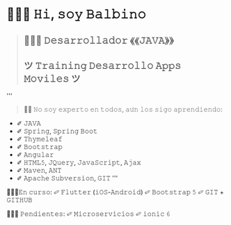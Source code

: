 # ✌🏻🤓 𝙷𝚒, 𝚜𝚘𝚢 𝙱𝚊𝚕𝚋𝚒𝚗𝚘 

> ## 👨🏻‍💻 𝙳𝚎𝚜𝚊𝚛𝚛𝚘𝚕𝚕𝚊𝚍𝚘𝚛 ⟪⟪𝙹𝙰𝚅𝙰⟫⟫ 
> ## ツ 𝚃𝚛𝚊𝚒𝚗𝚒𝚗𝚐 𝙳𝚎𝚜𝚊𝚛𝚛𝚘𝚕𝚕𝚘 𝙰𝚙𝚙𝚜 𝙼𝚘𝚟𝚒𝚕𝚎𝚜 ツ

'''

> 👨‍🏫 𝙽𝚘 𝚜𝚘𝚢 𝚎𝚡𝚙𝚎𝚛𝚝𝚘 𝚎𝚗 𝚝𝚘𝚍𝚘𝚜, 𝚊𝚞́𝚗 𝚕𝚘𝚜 𝚜𝚒𝚐𝚘 𝚊𝚙𝚛𝚎𝚗𝚍𝚒𝚎𝚗𝚍𝚘:
  - ✐ 𝙹𝙰𝚅𝙰
  - ✐ 𝚂𝚙𝚛𝚒𝚗𝚐, 𝚂𝚙𝚛𝚒𝚗𝚐 𝙱𝚘𝚘𝚝
  - ✐ 𝚃𝚑𝚢𝚖𝚎𝚕𝚎𝚊𝚏
  - ✐ 𝙱𝚘𝚘𝚝𝚜𝚝𝚛𝚊𝚙
  - ✐ 𝙰𝚗𝚐𝚞𝚕𝚊𝚛
  - ✐ 𝙷𝚃𝙼𝙻𝟻, 𝙹𝚀𝚞𝚎𝚛𝚢, 𝙹𝚊𝚟𝚊𝚂𝚌𝚛𝚒𝚙𝚝, 𝙰𝚓𝚊𝚡
  - ✐ 𝙼𝚊𝚟𝚎𝚗, 𝙰𝙽𝚃
  - ✐ 𝙰𝚙𝚊𝚌𝚑𝚎 𝚂𝚞𝚋𝚟𝚎𝚛𝚜𝚒𝚘𝚗, 𝙶𝙸𝚃
'''

💪🏻🤓𝙴𝚗 𝚌𝚞𝚛𝚜𝚘:
✐ 𝙵𝚕𝚞𝚝𝚝𝚎𝚛 (𝚒𝙾𝚂-𝙰𝚗𝚍𝚛𝚘𝚒𝚍)
✐ 𝙱𝚘𝚘𝚝𝚜𝚝𝚛𝚊𝚙 𝟻
✐ 𝙶𝙸𝚃 + 𝙶𝙸𝚃𝙷𝚄𝙱

✌🏻🤯 𝙿𝚎𝚗𝚍𝚒𝚎𝚗𝚝𝚎𝚜:
✐ 𝙼𝚒𝚌𝚛𝚘𝚜𝚎𝚛𝚟𝚒𝚌𝚒𝚘𝚜
✐ 𝚒𝚘𝚗𝚒𝚌 𝟼
